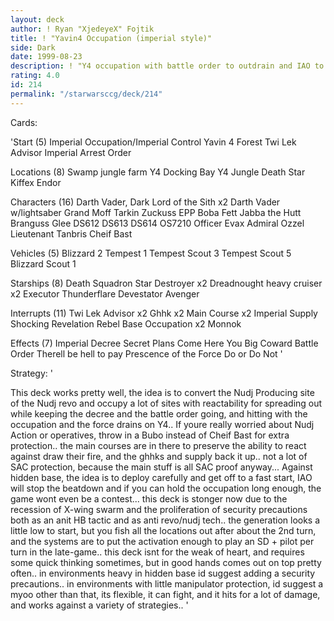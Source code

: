 ```yaml
---
layout: deck
author: ! Ryan "XjedeyeX" Fojtik
title: ! "Yavin4 Occupation (imperial style)"
side: Dark
date: 1999-08-23
description: ! "Y4 occupation with battle order to outdrain and IAO to add to the forfeit.. vehicles reacting all over the place to help out on the ground, and plenty of DTF/FA protection plus some manipulation"
rating: 4.0
id: 214
permalink: "/starwarsccg/deck/214"
---
```

Cards: 

'Start (5)
Imperial Occupation/Imperial Control
Yavin 4
Forest
Twi Lek Advisor
Imperial Arrest Order

Locations (8)
 Swamp
 jungle
 farm
Y4 Docking Bay
Y4 Jungle
Death Star
Kiffex
Endor

Characters (16)
Darth Vader, Dark Lord of the Sith x2
Darth Vader w/lightsaber
Grand Moff Tarkin
Zuckuss
EPP Boba Fett
Jabba the Hutt
Branguss Glee
DS612
DS613
DS614
OS7210
Officer Evax
Admiral Ozzel
Lieutenant Tanbris
Cheif Bast

Vehicles (5)
Blizzard 2
Tempest 1
Tempest Scout 3
Tempest Scout 5
Blizzard Scout 1

Starships (8)
Death Squadron Star Destroyer x2
Dreadnought heavy cruiser x2
Executor
Thunderflare
Devestator
Avenger


Interrupts (11)
Twi Lek Advisor x2
Ghhk x2
Main Course x2
Imperial Supply
Shocking Revelation
Rebel Base Occupation x2
Monnok

Effects (7)
Imperial Decree
Secret Plans
Come Here You Big Coward
Battle Order
Therell be hell to pay
Prescence of the Force
Do or Do Not
'

Strategy: '

This deck works pretty well, the idea is to convert the Nudj Producing site of the Nudj revo and occupy a lot of sites with reactability for spreading out while keeping the decree and the battle order going, and hitting with the occupation and the force drains on Y4.. If youre really worried about Nudj Action or operatives, throw in a Bubo instead of Cheif Bast for extra protection.. the main courses are in there to preserve the ability to react against draw their fire, and the ghhks and supply back it up.. not a lot of SAC protection, because the main stuff is all SAC proof anyway... Against hidden base, the idea is to deploy carefully and get off to a fast start, IAO will stop the beatdown and if you can hold the occupation long enough, the game wont even be a contest... this deck is stonger now due to the recession of X-wing swarm and the proliferation of security precautions both as an anit HB tactic and as anti revo/nudj tech.. the generation looks a little low to start, but you fish all the locations out after about the 2nd turn, and the systems are to put the activation enough to play an SD + pilot per turn in the late-game.. this deck isnt for the weak of heart, and requires some quick thinking sometimes, but in good hands comes out on top pretty often.. in environments heavy in hidden base id suggest adding a security precautions.. in environments with little manipulator protection, id suggest a myoo other than that, its flexible, it can fight, and it hits for a lot of damage, and works against a variety of strategies.. '
